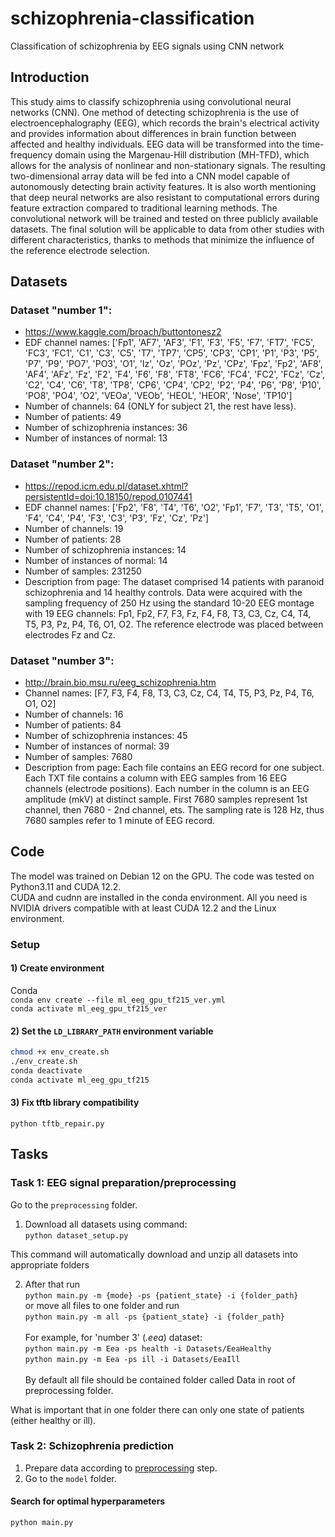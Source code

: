 # schizophrenia-classification
Classification of schizophrenia by EEG signals using CNN network

## Introduction
This study aims to classify schizophrenia using convolutional neural networks (CNN). One method of detecting schizophrenia is the use of electroencephalography (EEG), which records the brain's electrical activity and provides information about differences in brain function between affected and healthy individuals. EEG data will be transformed into the time-frequency domain using the Margenau-Hill distribution (MH-TFD), which allows for the analysis of nonlinear and non-stationary signals. The resulting two-dimensional array data will be fed into a CNN model capable of autonomously detecting brain activity features. It is also worth mentioning that deep neural networks are also resistant to computational errors during feature extraction compared to traditional learning methods. The convolutional network will be trained and tested on three publicly available datasets. The final solution will be applicable to data from other studies with different characteristics, thanks to methods that minimize the influence of the reference electrode selection.

## Datasets
### Dataset "number 1":
- https://www.kaggle.com/broach/buttontonesz2
- EDF channel names: ['Fp1', 'AF7', 'AF3', 'F1', 'F3', 'F5', 'F7', 'FT7', 'FC5', 'FC3', 'FC1', 'C1', 'C3', 'C5', 'T7', 'TP7', 'CP5', 'CP3', 'CP1', 'P1', 'P3', 'P5', 'P7', 'P9', 'PO7', 'PO3', 'O1', 'Iz', 'Oz', 'POz', 'Pz', 'CPz', 'Fpz', 'Fp2', 'AF8', 'AF4', 'AFz', 'Fz', 'F2', 'F4', 'F6', 'F8', 'FT8', 'FC6', 'FC4', 'FC2', 'FCz', 'Cz', 'C2', 'C4', 'C6', 'T8', 'TP8', 'CP6', 'CP4', 'CP2', 'P2', 'P4', 'P6', 'P8', 'P10', 'PO8', 'PO4', 'O2', 'VEOa', 'VEOb', 'HEOL', 'HEOR', 'Nose', 'TP10']
- Number of channels: 64 (ONLY for subject 21, the rest have less).
- Number of patients: 49
- Number of schizophrenia instances: 36
- Number of instances of normal: 13

### Dataset "number 2":
- https://repod.icm.edu.pl/dataset.xhtml?persistentId=doi:10.18150/repod.0107441
- EDF channel names: ['Fp2', 'F8', 'T4', 'T6', 'O2', 'Fp1', 'F7', 'T3', 'T5', 'O1', 'F4', 'C4', 'P4', 'F3', 'C3', 'P3', 'Fz', 'Cz', 'Pz']
- Number of channels: 19
- Number of patients: 28
- Number of schizophrenia instances: 14
- Number of instances of normal: 14
- Number of samples: 231250
- Description from page: The dataset comprised 14 patients with paranoid schizophrenia and 14 healthy controls. Data were acquired with the sampling frequency of 250 Hz using the standard 10-20 EEG montage with 19 EEG channels: Fp1, Fp2, F7, F3, Fz, F4, F8, T3, C3, Cz, C4, T4, T5, P3, Pz, P4, T6, O1, O2. The reference electrode was placed between electrodes Fz and Cz.

### Dataset "number 3":
- http://brain.bio.msu.ru/eeg_schizophrenia.htm
- Channel names: [F7, F3, F4, F8, T3, C3, Cz, C4, T4, T5, P3, Pz, P4, T6, O1, O2]
- Number of channels: 16
- Number of patients: 84
- Number of schizophrenia instances: 45
- Number of instances of normal: 39
- Number of samples: 7680
- Description from page: Each file contains an EEG record for one subject. Each TXT file contains a column with EEG samples from 16 EEG channels (electrode positions). Each number in the column is an EEG amplitude (mkV) at distinct sample. First 7680 samples represent 1st channel, then 7680 - 2nd channel, ets. The sampling rate is 128 Hz, thus  7680 samples refer to 1 minute of EEG record.

## Code
The model was trained on Debian 12 on the GPU.
The code was tested on Python3.11 and CUDA 12.2.<br>
CUDA and cudnn are installed in the conda environment. All you need is NVIDIA drivers compatible with at least CUDA 12.2 and the Linux environment.

### Setup
#### 1) Create environment
Conda<br>
`conda env create --file ml_eeg_gpu_tf215_ver.yml`<br>
`conda activate ml_eeg_gpu_tf215_ver`
#### 2) Set the `LD_LIBRARY_PATH` environment variable
```bash
chmod +x env_create.sh
./env_create.sh
conda deactivate
conda activate ml_eeg_gpu_tf215
```
#### 3) Fix tftb library compatibility
`python tftb_repair.py`

## Tasks
### Task 1: EEG signal preparation/preprocessing<a id='task-1'></a>
Go to the `preprocessing` folder.
1. Download all datasets using command:<br>
`python dataset_setup.py`

This command will automatically download and unzip all datasets into appropriate folders<br>

2. After that run<br>
`python main.py -m {mode} -ps {patient_state} -i {folder_path}`<br>
or move all files to one folder and run<br>
`python main.py -m all -ps {patient_state} -i {folder_path}`<br><br>
For example, for 'number 3' (_.eea_) dataset:<br>
`python main.py -m Eea -ps health -i Datasets/EeaHealthy`<br>
`python main.py -m Eea -ps ill -i Datasets/EeaIll`<br><br>
By default all file should be contained folder called Data in root of preprocessing folder.

What is important that in one folder there can only one state of patients (either healthy or ill). 

### Task 2: Schizophrenia prediction
1. Prepare data according to [preprocessing](#task-1) step.<br>
2. Go to the `model` folder.
#### Search for optimal hyperparameters
`python main.py`

[//]: # (#### Training)

[//]: # (`python train.py`)

[//]: # (#### Testing)

[//]: # (`python test.py`)
